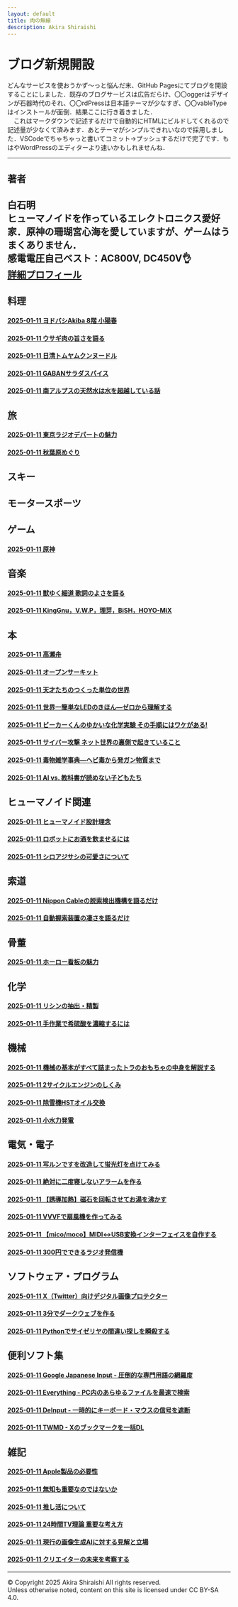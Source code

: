 ```yaml
---
layout: default
title: 肉の無線
description: Akira Shiraishi
---
```

<link rel="icon" href="https://shiraki22.com/favicon.ico">

# ブログ新規開設
どんなサービスを使おうかず～っと悩んだ末、GitHub Pagesにてブログを開設することにしました．既存のブログサービスは広告だらけ、〇〇oggerはデザインが石器時代のそれ、〇〇rdPressは日本語テーマが少なすぎ、〇〇vableTypeはインストールが面倒．結果ここに行き着きました．  
　これはマークダウンで記述するだけで自動的にHTMLにビルドしてくれるので記述量が少なくて済みます．あとテーマがシンプルできれいなので採用しました．VSCodeでちゃちゃっと書いてコミット→プッシュするだけで完了です．もはやWordPressのエディターより速いかもしれませんね．

--- 
## 著者
**白石明**  
ヒューマノイドを作っているエレクトロニクス愛好家．原神の珊瑚宮心海を愛していますが、ゲームはうまくありません．  
感電電圧自己ベスト：AC800V, DC450V👌  
[詳細プロフィール](https://shiraki22.com/)
--- 

## 料理
#### [2025-01-11 ヨドバシAkiba 8階 小陽春](/sample)
#### [2025-01-11 ウサギ肉の旨さを語る](/sample)
#### [2025-01-11 日清トムヤムクンヌードル](/sample)
#### [2025-01-11 GABANサラダスパイス](/sample)
#### [2025-01-11 南アルプスの天然水は水を超越している話](/sample)

## 旅
#### [2025-01-11 東京ラジオデパートの魅力](/sample)
#### [2025-01-11 秋葉原めぐり](/sample)

## スキー

## モータースポーツ

## ゲーム
#### [2025-01-11 原神](/sample)

## 音楽
#### [2025-01-11 獣ゆく細道 歌詞のよさを語る](/sample)
#### [2025-01-11 KingGnu，V.W.P，理芽，BiSH，HOYO-MiX](/sample)

## 本
#### [2025-01-11 高瀬舟](/sample)
#### [2025-01-11 オープンサーキット](/sample)
#### [2025-01-11 天才たちのつくった単位の世界](/sample)
#### [2025-01-11 世界一簡単なLEDのきほん―ゼロから理解する](/sample)
#### [2025-01-11 ビーカーくんのゆかいな化学実験 その手順にはワケがある!](/sample)
#### [2025-01-11 サイバー攻撃 ネット世界の裏側で起きていること](/sample)
#### [2025-01-11 毒物雑学事典―ヘビ毒から発ガン物質まで](/sample)
#### [2025-01-11 AI vs. 教科書が読めない子どもたち](/sample)

## ヒューマノイド関連
#### [2025-01-11 ヒューマノイド設計理念](/sample)
#### [2025-01-11 ロボットにお酒を飲ませるには](/sample)
#### [2025-01-11 シロアジサシの可愛さについて](/sample)

## 索道
#### [2025-01-11 Nippon Cableの脱索検出機構を語るだけ](/sample)
#### [2025-01-11 自動握索装置の凄さを語るだけ](/sample)

## 骨董
#### [2025-01-11 ホーロー看板の魅力](/sample)

## 化学
#### [2025-01-11 リシンの抽出・精製](/sample)
#### [2025-01-11 手作業で希硫酸を濃縮するには](/sample)

## 機械
#### [2025-01-11 機械の基本がすべて詰まったトラのおもちゃの中身を解説する](/sample)
#### [2025-01-11 2サイクルエンジンのしくみ](/sample)
#### [2025-01-11 除雪機HSTオイル交換](/sample)
#### [2025-01-11 小水力発電](/sample)

## 電気・電子
#### [2025-01-11 写ルンですを改造して蛍光灯を点けてみる](/sample)
#### [2025-01-11 絶対に二度寝しないアラームを作る](/sample)
#### [2025-01-11 【誘導加熱】磁石を回転させてお湯を沸かす](/sample)
#### [2025-01-11 VVVFで扇風機を作ってみる](/sample)
#### [2025-01-11 【mico/moco】MIDI↔USB変換インターフェイスを自作する](/sample)
#### [2025-01-11 300円でできるラジオ発信機](/sample)

## ソフトウェア・プログラム
#### [2025-01-11 X（Twitter）向けデジタル画像プロテクター](/sample)
#### [2025-01-11 3分でダークウェブを作る](/sample)
#### [2025-01-11 Pythonでサイゼリヤの間違い探しを瞬殺する](/sample)

## 便利ソフト集
#### [2025-01-11 Google Japanese Input - 圧倒的な専門用語の網羅度](/sample)
#### [2025-01-11 Everything - PC内のあらゆるファイルを最速で検索](/sample)
#### [2025-01-11 DeInput - 一時的にキーボード・マウスの信号を遮断](/sample)
#### [2025-01-11 TWMD - Xのブックマークを一括DL](/sample)

## 雑記
#### [2025-01-11 Apple製品の必要性](/sample)
#### [2025-01-11 無知も重要なのではないか](/sample)
#### [2025-01-11 推し活について](/sample)
#### [2025-01-11 24時間TV理論 重要な考え方](/sample)
#### [2025-01-11 現行の画像生成AIに対する見解と立場](/sample)
#### [2025-01-11 クリエイターの未来を考察する](/sample)

--- 
© Copyright 2025 Akira Shiraishi All rights reserved.  
Unless otherwise noted, content on this site is licensed under CC BY-SA 4.0.